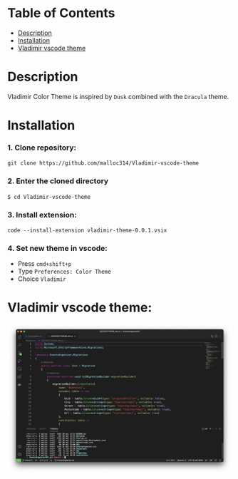 # Table of Contents
- [Description](#description "Description")
- [Installation](#installation "Installation")
- [Vladimir vscode theme](#vladimir-vscode-theme "Vladimir vscode theme")


# Description
Vladimir Color Theme is inspired by `Dusk` combined with the `Dracula` theme.

# Installation
### 1. Clone repository:
```
git clone https://github.com/malloc314/Vladimir-vscode-theme
```
### 2. Enter the cloned directory
```
$ cd Vladimir-vscode-theme
```
### 3. Install extension:
```
code --install-extension vladimir-theme-0.0.1.vsix
```
### 4. Set new theme in vscode:
+ Press `cmd+shift+p`
+ Type `Preferences: Color Theme`
+ Choice `Vladimir`

# Vladimir vscode theme:

![](https://raw.githubusercontent.com/malloc314/Vladimir-vscode-theme/master/vladimir-theme.png)
